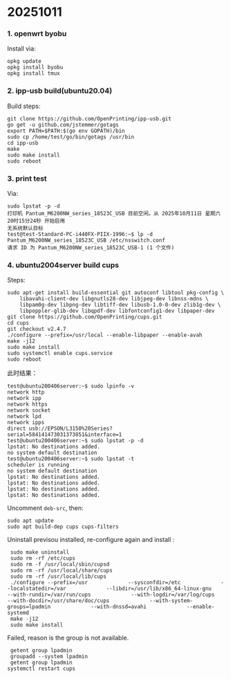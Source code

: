 # 20251011
### 1. openwrt byobu
Install via:   

```
opkg update
opkg install byobu
opkg install tmux
```
### 2. ipp-usb build(ubuntu20.04)
Build steps:    

```
git clone https://github.com/OpenPrinting/ipp-usb.git
go get -u github.com/jstemmer/gotags
export PATH=$PATH:$(go env GOPATH)/bin
sudo cp /home/test/go/bin/gotags /usr/bin
cd ipp-usb
make
sudo make install
sudo reboot
```

### 3. print test
Via:     

```
sudo lpstat -p -d
打印机 Pantum_M6200NW_series_18523C_USB 目前空闲。从 2025年10月11日 星期六 20时15分24秒 开始启用
无系统默认目标
test@test-Standard-PC-i440FX-PIIX-1996:~$ lp -d  Pantum_M6200NW_series_18523C_USB /etc/nsswitch.conf
请求 ID 为 Pantum_M6200NW_series_18523C_USB-1 (1 个文件)
```
### 4. ubuntu2004server build cups
Steps:    

```
sudo apt-get install build-essential git autoconf libtool pkg-config \
    libavahi-client-dev libgnutls28-dev libjpeg-dev libnss-mdns \
    libpam0g-dev libpng-dev libtiff-dev libusb-1.0-0-dev zlib1g-dev \
    libpoppler-glib-dev libqpdf-dev libfontconfig1-dev libpaper-dev
git clone https://github.com/OpenPrinting/cups.git
cd cups
git checkout v2.4.7
./configure --prefix=/usr/local --enable-libpaper --enable-avah
make -j12
sudo make install
sudo systemctl enable cups.service
sudo reboot

```
此时结果：     

```
test@ubuntu200406server:~$ sudo lpinfo -v
network http
network ipp
network https
network socket
network lpd
network ipps
direct usb://EPSON/L3150%20Series?serial=584141473031373851&interface=1
test@ubuntu200406server:~$ sudo lpstat -p -d
lpstat: No destinations added.
no system default destination
test@ubuntu200406server:~$ sudo lpstat -t
scheduler is running
no system default destination
lpstat: No destinations added.
lpstat: No destinations added.
lpstat: No destinations added.
lpstat: No destinations added.

```
Uncomment `deb-src`, then:     

```
sudo apt update 
sudo apt build-dep cups cups-filters
```
Uninstall previsou installed, re-configure again and install :     

```
 sudo make uninstall
 sudo rm -rf /etc/cups
 sudo rm -f /usr/local/sbin/cupsd
 sudo rm -rf /usr/local/share/cups
 sudo rm -rf /usr/local/lib/cups
 ./configure --prefix=/usr             --sysconfdir=/etc             --localstatedir=/var             --libdir=/usr/lib/x86_64-linux-gnu             --with-rundir=/var/run/cups             --with-logdir=/var/log/cups             --with-docdir=/usr/share/doc/cups             --with-system-groups=lpadmin             --with-dnssd=avahi             --enable-systemd
 make -j12
 sudo make install
```
Failed, reason is the group is not available.     

```
 getent group lpadmin
 groupadd --system lpadmin
 getent group lpadmin
systemctl restart cups
```
